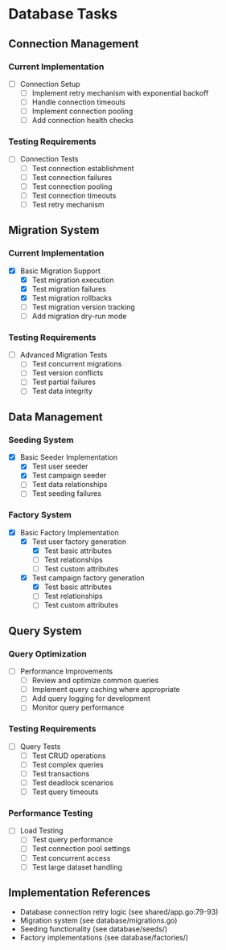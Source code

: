# Database Tasks

## Connection Management
### Current Implementation
- [ ] Connection Setup
  - [ ] Implement retry mechanism with exponential backoff
  - [ ] Handle connection timeouts
  - [ ] Implement connection pooling
  - [ ] Add connection health checks

### Testing Requirements
- [ ] Connection Tests
  - [ ] Test connection establishment
  - [ ] Test connection failures
  - [ ] Test connection pooling
  - [ ] Test connection timeouts
  - [ ] Test retry mechanism

## Migration System
### Current Implementation
- [x] Basic Migration Support
  - [x] Test migration execution
  - [x] Test migration failures
  - [x] Test migration rollbacks
  - [ ] Test migration version tracking
  - [ ] Add migration dry-run mode

### Testing Requirements
- [ ] Advanced Migration Tests
  - [ ] Test concurrent migrations
  - [ ] Test version conflicts
  - [ ] Test partial failures
  - [ ] Test data integrity

## Data Management
### Seeding System
- [x] Basic Seeder Implementation
  - [x] Test user seeder
  - [x] Test campaign seeder
  - [ ] Test data relationships
  - [ ] Test seeding failures

### Factory System
- [x] Basic Factory Implementation
  - [x] Test user factory generation
    - [x] Test basic attributes
    - [ ] Test relationships
    - [ ] Test custom attributes
  - [x] Test campaign factory generation
    - [x] Test basic attributes
    - [ ] Test relationships
    - [ ] Test custom attributes

## Query System
### Query Optimization
- [ ] Performance Improvements
  - [ ] Review and optimize common queries
  - [ ] Implement query caching where appropriate
  - [ ] Add query logging for development
  - [ ] Monitor query performance

### Testing Requirements
- [ ] Query Tests
  - [ ] Test CRUD operations
  - [ ] Test complex queries
  - [ ] Test transactions
  - [ ] Test deadlock scenarios
  - [ ] Test query timeouts

### Performance Testing
- [ ] Load Testing
  - [ ] Test query performance
  - [ ] Test connection pool settings
  - [ ] Test concurrent access
  - [ ] Test large dataset handling

## Implementation References
- Database connection retry logic (see shared/app.go:79-93)
- Migration system (see database/migrations.go)
- Seeding functionality (see database/seeds/)
- Factory implementations (see database/factories/)

